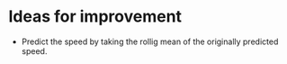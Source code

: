 # Ideas for improvement
 * Predict the speed by taking the rollig mean of the originally predicted speed.
